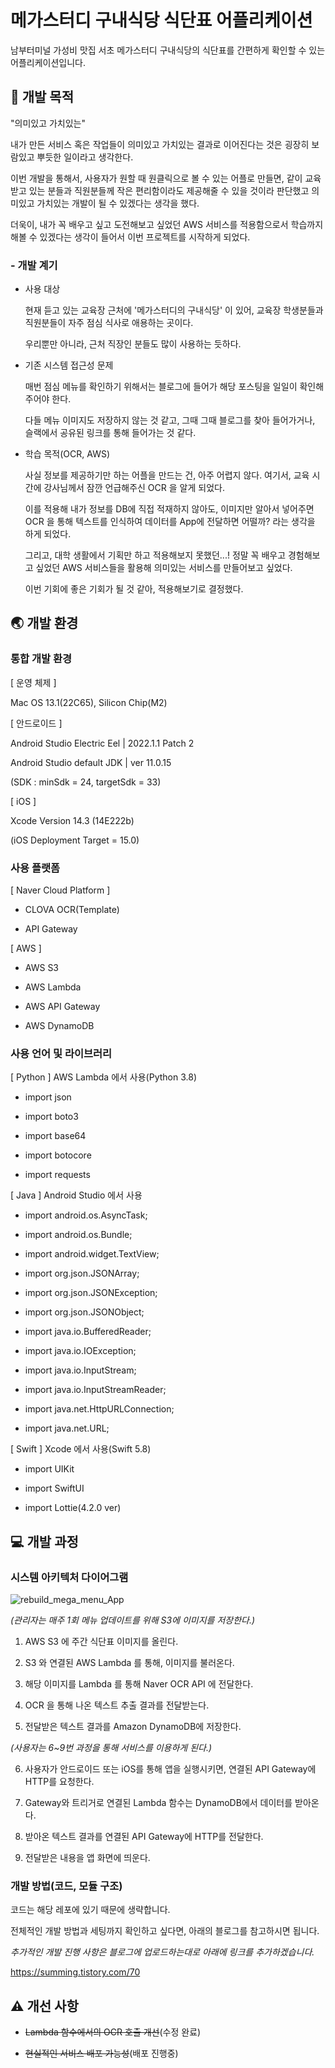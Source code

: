 # 메가스터디 구내식당 식단표 어플리케이션

남부터미널 가성비 맛집 서초 메가스터디 구내식당의 식단표를 간편하게 확인할 수 있는 어플리케이션입니다.


## 🎯 개발 목적

"의미있고 가치있는"

내가 만든 서비스 혹은 작업들이 의미있고 가치있는 결과로 이어진다는 것은 굉장히 보람있고 뿌듯한 일이라고 생각한다.

이번 개발을 통해서, 사용자가 원할 때 원클릭으로 볼 수 있는 어플로 만들면, 같이 교육받고 있는 분들과 직원분들께 작은 편리함이라도 제공해줄 수 있을 것이라 판단했고 의미있고 가치있는 개발이 될 수 있겠다는 생각을 했다.

더욱이, 내가 꼭 배우고 싶고 도전해보고 싶었던 AWS 서비스를 적용함으로서 학습까지 해볼 수 있겠다는 생각이 들어서 이번 프로젝트를 시작하게 되었다.


### - 개발 계기

- 사용 대상

    현재 듣고 있는 교육장 근처에 '메가스터디의 구내식당' 이 있어, 교육장 학생분들과 직원분들이 자주 점심 식사로 애용하는 곳이다.

    우리뿐만 아니라, 근처 직장인 분들도 많이 사용하는 듯하다.


- 기존 시스템 접근성 문제

    매번 점심 메뉴를 확인하기 위해서는 블로그에 들어가 해당 포스팅을 일일이 확인해주어야 한다.
 
    다들 메뉴 이미지도 저장하지 않는 것 같고, 그때 그때 블로그를 찾아 들어가거나, 슬랙에서 공유된 링크를 통해 들어가는 것 같다.


- 학습 목적(OCR, AWS)

    사실 정보를 제공하기만 하는 어플을 만드는 건, 아주 어렵지 않다.
    여기서, 교육 시간에 강사님께서 잠깐 언급해주신 OCR 을 알게 되었다.

    이를 적용해 내가 정보를 DB에 직접 적재하지 않아도, 이미지만 알아서 넣어주면 OCR 을 통해 텍스트를 인식하여 데이터를 App에 전달하면 어떨까? 라는 생각을 하게 되었다.

    그리고, 대학 생활에서 기획만 하고 적용해보지 못했던...! 정말 꼭 배우고 경험해보고 싶었던 AWS 서비스들을 활용해 의미있는 서비스를 만들어보고 싶었다.

    이번 기회에 좋은 기회가 될 것 같아, 적용해보기로 결정했다.


## 🌏 개발 환경


### 통합 개발 환경

[ 운영 체제 ]

Mac OS 13.1(22C65), Silicon Chip(M2)

[ 안드로이드 ]

Android Studio Electric Eel | 2022.1.1 Patch 2

Android Studio default JDK | ver 11.0.15

(SDK : minSdk = 24, targetSdk = 33)

[ iOS ]

Xcode Version 14.3 (14E222b)

(iOS Deployment Target = 15.0)


### 사용 플랫폼

[ Naver Cloud Platform ]

- CLOVA OCR(Template)

- API Gateway
 
[ AWS ]

- AWS S3

- AWS Lambda

- AWS API Gateway

- AWS DynamoDB

### 사용 언어 및 라이브러리

[ Python ] AWS Lambda 에서 사용(Python 3.8)

- import json

- import boto3

- import base64

- import botocore

- import requests
 

[ Java ] Android Studio 에서 사용

- import android.os.AsyncTask;

- import android.os.Bundle;

- import android.widget.TextView;

- import org.json.JSONArray;

- import org.json.JSONException;

- import org.json.JSONObject;

- import java.io.BufferedReader;

- import java.io.IOException;

- import java.io.InputStream;

- import java.io.InputStreamReader;

- import java.net.HttpURLConnection;

- import java.net.URL;


[ Swift ] Xcode 에서 사용(Swift 5.8)

- import UIKit

- import SwiftUI

- import Lottie(4.2.0 ver)


## 💻 개발 과정

### 시스템 아키텍처 다이어그램

![rebuild_mega_menu_App](https://github.com/Lee-SungMin/mega_menu_app/assets/55132964/bc2665b0-be0a-468a-8868-f8d5b51c02dd)

_(관리자는 매주 1회 메뉴 업데이트를 위해 S3에 이미지를 저장한다.)_

1. AWS S3 에 주간 식단표 이미지를 올린다.

2. S3 와 연결된 AWS Lambda 를 통해, 이미지를 불러온다.

3. 해당 이미지를 Lambda 를 통해 Naver OCR API 에 전달한다.

4. OCR 을 통해 나온 텍스트 추출 결과를 전달받는다.

5. 전달받은 텍스트 결과를 Amazon DynamoDB에 저장한다.

_(사용자는 6~9번 과정을 통해 서비스를 이용하게 된다.)_

6. 사용자가 안드로이드 또는 iOS를 통해 앱을 실행시키면, 연결된 API Gateway에 HTTP를 요청한다.

7. Gateway와 트리거로 연결된 Lambda 함수는 DynamoDB에서 데이터를 받아온다.

8. 받아온 텍스트 결과를 연결된 API Gateway에 HTTP를 전달한다.

9. 전달받은 내용을 앱 화면에 띄운다.


### 개발 방법(코드, 모듈 구조)

코드는 해당 레포에 있기 때문에 생략합니다.

전체적인 개발 방법과 세팅까지 확인하고 싶다면, 아래의 블로그를 참고하시면 됩니다.

_추가적인 개발 진행 사항은 블로그에 업로드하는대로 아래에 링크를 추가하겠습니다._

https://summing.tistory.com/70



## ⚠️ 개선 사항

- ~~Lambda 함수에서의 OCR 호출 개선~~(수정 완료)

- ~~현실적인 서비스 배포 가능성~~(배포 진행중)